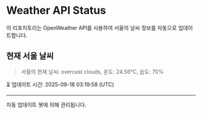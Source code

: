 
# Weather API Status

이 리포지토리는 OpenWeather API를 사용하여 서울의 날씨 정보를 자동으로 업데이트합니다.

## 현재 서울 날씨
> 서울의 현재 날씨: overcast clouds, 온도: 24.56°C, 습도: 70%

⏳ 업데이트 시간: 2025-09-18 03:19:58 (UTC)

---
자동 업데이트 봇에 의해 관리됩니다.
